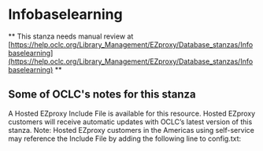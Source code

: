 # Infobaselearning
** This stanza needs manual review at [https://help.oclc.org/Library_Management/EZproxy/Database_stanzas/Infobaselearning](https://help.oclc.org/Library_Management/EZproxy/Database_stanzas/Infobaselearning) **

## Some of OCLC's notes for this stanza

A Hosted EZproxy Include File is available for this resource. Hosted EZproxy customers will receive automatic updates with OCLC&rsquo;s latest version of this stanza. Note: Hosted EZproxy customers in the Americas using self-service may reference the Include File by adding the following line to config.txt: 

&nbsp;
